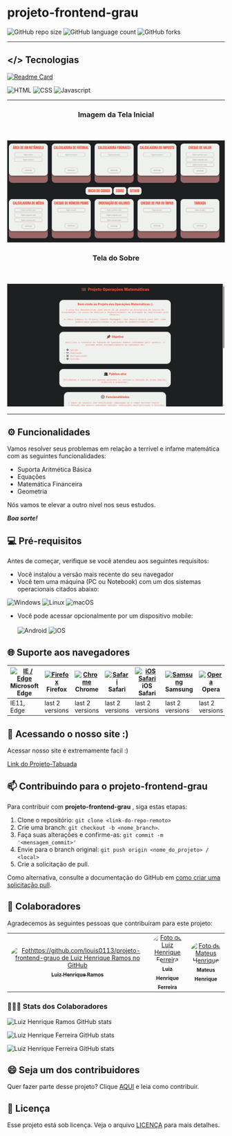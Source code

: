 # projeto-frontend-grau

![GitHub repo size](https://img.shields.io/github/repo-size/louis0113/projeto-frontend-grau?style=for-the-badge)
![GitHub language count](https://img.shields.io/github/languages/count/louis0113/projeto-frontend-grau?style=for-the-badge)
![GitHub forks](https://img.shields.io/github/forks/louis0113/projeto-frontend-grau?style=for-the-badge)
<hr>

## </> Tecnologias

[![Readme Card](https://github-readme-stats.vercel.app/api/pin/?username=louis0113&repo=projeto-frontend-grau&theme=tokyonight)](https://github.com/louis0113/projeto-frontend-grau)

![HTML](https://img.shields.io/badge/HTML5-E34F26?style=for-the-badge&logo=html5&logoColor=black) 
![CSS](https://img.shields.io/badge/CSS3-1572B6?style=for-the-badge&logo=css3&logoColor=black) 
![Javascript](https://img.shields.io/badge/JavaScript-F7DF1E?style=for-the-badge&logo=javascript&logoColor=black)

<hr>

<div align="center">
<h3>Imagem da Tela Inicial</h3><br><br>
<img src="assets/tela1.png" alt="Tela Inicial Site">
<br>
<h3>Tela do Sobre</h3><br><br>
<img src="assets/tela2.png" alt="Tela sobre o site ">
</div>

<hr>

## ⚙️ Funcionalidades

 Vamos resolver seus problemas em relação a terrível e infame matemática com as seguintes funcionalidades:
 
 - Suporta Aritmética Básica
 - Equações
 - Matemática Financeira
 - Geometria
 
Nós vamos te elevar a outro nível nos seus estudos. 

***Boa sorte!***

## 💻 Pré-requisitos

Antes de começar, verifique se você atendeu aos seguintes requisitos:

- Você instalou a versão mais recente do seu navegador
- Você tem uma máquina (PC ou Notebook) com um dos sistemas operacionais citados abaixo: <br>

![Windows](https://img.shields.io/badge/Windows-000?style=for-the-badge&logo=windows&logoColor=2CA5E0)
![Linux](https://img.shields.io/badge/Linux-000?style=for-the-badge&logo=linux&logoColor=FCC624)
![macOS](https://img.shields.io/badge/mac%20os-000000?style=for-the-badge&logo=macos&logoColor=F0F0F0)

    
- Você pode acessar opcionalmente por um dispositivo mobile: <br><br>
     ![Android](https://img.shields.io/badge/Android-3DDC84?style=for-the-badge&logo=android&logoColor=white)
     ![iOS](https://img.shields.io/badge/iOS-000000?style=for-the-badge&logo=ios&logoColor=white)

## 🌐 Suporte aos navegadores

| [<img src="https://raw.githubusercontent.com/alrra/browser-logos/master/src/edge/edge_48x48.png" alt="IE / Edge" width="24px" height="24px" />](http://gotbahn.github.io/browsers-support-badges/)</br>Microsoft Edge | [<img src="https://raw.githubusercontent.com/alrra/browser-logos/master/src/firefox/firefox_48x48.png" alt="Firefox" width="24px" height="24px" />](http://gotbahn.github.io/browsers-support-badges/)</br>Firefox | [<img src="https://raw.githubusercontent.com/alrra/browser-logos/master/src/chrome/chrome_48x48.png" alt="Chrome" width="24px" height="24px" />](http://gotbahn.github.io/browsers-support-badges/)</br>Chrome | [<img src="https://raw.githubusercontent.com/alrra/browser-logos/master/src/safari/safari_48x48.png" alt="Safari" width="24px" height="24px" />](http://gotbahn.github.io/browsers-support-badges/)</br>Safari | [<img src="https://raw.githubusercontent.com/alrra/browser-logos/master/src/safari-ios/safari-ios_48x48.png" alt="iOS Safari" width="24px" height="24px" />](http://gotbahn.github.io/browsers-support-badges/)</br>iOS Safari | [<img src="https://raw.githubusercontent.com/alrra/browser-logos/master/src/samsung-internet/samsung-internet_48x48.png" alt="Samsung" width="24px" height="24px" />](http://gotbahn.github.io/browsers-support-badges/)</br>Samsung | [<img src="https://raw.githubusercontent.com/alrra/browser-logos/master/src/opera/opera_48x48.png" alt="Opera" width="24px" height="24px" />](http://gotbahn.github.io/browsers-support-badges/)</br>Opera |
| --------- | --------- | --------- | --------- | --------- | --------- | --------- |
| IE11, Edge| last 2 versions| last 2 versions| last 2 versions| last 2 versions| last 2 versions| last 2 versions

    

## 🚀 Acessando o nosso site :) 

Acessar nosso site é extremamente facil :)

[Link do Projeto-Tabuada](https://louis0113.github.io/projeto-frontend-grau/src/index.html)

## 📫 Contribuindo para o projeto-frontend-grau

Para contribuir com **projeto-frontend-grau** , siga estas etapas:

1. Clone o repositório: `git clone <link-do-repo-remoto>`
2. Crie uma branch: `git checkout -b <nome_branch>`.
3. Faça suas alterações e confirme-as: `git commit -m '<mensagem_commit>'`
4. Envie para o branch original: `git push origin <nome_do_projeto> / <local>`
5. Crie a solicitação de pull.

Como alternativa, consulte a documentação do GitHub em [como criar uma solicitação pull](https://help.github.com/en/github/collaborating-with-issues-and-pull-requests/creating-a-pull-request).

## 🤝 Colaboradores

Agradecemos às seguintes pessoas que contribuíram para este projeto:

<table>
  <tr>
    <td align="center">
      <a href="https://github.com/louis0113" title="Link Github Luiz Henrique Ramos ">
        <img src="https://avatars.githubusercontent.com/u/177463997?v=4" width="100px;" alt="Fothttps://github.com/louis0113/projeto-frontend-grauo de Luiz Henrique Ramos no GitHub" style="border-radius: 4em;"/><br>
        <sub>
          <b>Luiz Henrique Ramos</b>
        </sub>
      </a>
    </td>
    <td align="center">
      <a href="https://github.com/luiz-f5" title="Link Github Luiz Henrique Ferreira">
        <img src="https://avatars.githubusercontent.com/u/198215924?v=4" width="100px;" alt="Foto de Luiz Henrique Ferreira" style="border-radius: 4em;"/><br>
        <sub>
          <b>Luiz Henrique Ferreira</b>
        </sub>
      </a>
    </td>
    <td align="center">
      <a href="https://github.com/Mattheushmc" title="Link Github Mateus Henrique">
        <img src="https://avatars.githubusercontent.com/u/183329438?v=4" width="100px;" alt="Foto de Mateus Henrique" style="border-radius: 4em;"/><br>
        <sub>
          <b>Mateus Henrique</b>
        </sub>
      </a>
    </td>
  </tr>
</table>

### 👨🏻‍💻 Stats dos Colaboradores

![Luiz Henrique Ramos GitHub stats](https://github-readme-stats.vercel.app/api?username=louis0113&show_icons=true&theme=tokyonight)

![Luiz Henrique Ferreira GitHub stats](https://github-readme-stats.vercel.app/api?username=luiz-f5&show_icons=true&theme=tokyonight)

![Luiz Henrique Ferreira GitHub stats](https://github-readme-stats.vercel.app/api?username=mattheushmc&show_icons=true&theme=tokyonight)

## 😄 Seja um dos contribuidores

Quer fazer parte desse projeto? Clique [AQUI](CONTRIBUTING.md) e leia como contribuir.

## 📝 Licença

Esse projeto está sob licença. Veja o arquivo [LICENÇA](LICENSE.md) para mais detalhes.
